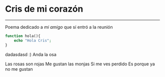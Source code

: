 # Cris de mi corazón
---
Poema dedicado a *mi amigo* que sí entró a la reunión

```php
function hola(){
	echo "Hola Cris";
}
```
dadasdasd
:)
Anda la osa

Las rosas son rojas
Me gustan las monjas
Si me ves perdido
Es porque ya no me gustan